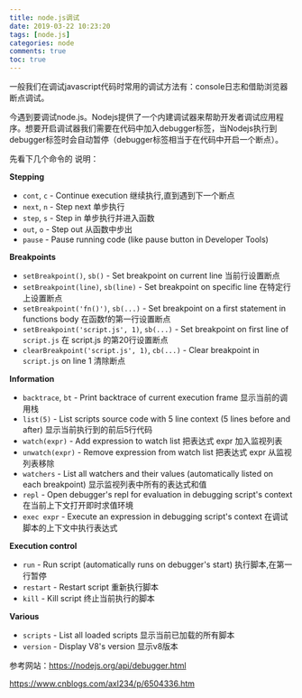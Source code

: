 ```yaml
---
title: node.js调试
date: 2019-03-22 10:23:20
tags: [node.js]
categories: node
comments: true
toc: true
---
```


一般我们在调试javascript代码时常用的调试方法有：console日志和借助浏览器断点调试。

今遇到要调试node.js。Nodejs提供了一个内建调试器来帮助开发者调试应用程序。想要开启调试器我们需要在代码中加入debugger标签，当Nodejs执行到debugger标签时会自动暂停（debugger标签相当于在代码中开启一个断点）。

先看下几个命令的 说明：

**Stepping**

- `cont`, `c` - Continue execution 继续执行,直到遇到下一个断点
- `next`, `n` - Step next 单步执行
- `step`, `s` - Step in 单步执行并进入函数
- `out`, `o` - Step out 从函数中步出
- `pause` - Pause running code (like pause button in Developer Tools)

**Breakpoints**

- `setBreakpoint()`, `sb()` - Set breakpoint on current line 当前行设置断点
- `setBreakpoint(line)`, `sb(line)` - Set breakpoint on specific line 在特定行上设置断点
- `setBreakpoint('fn()')`, `sb(...)` - Set breakpoint on a first statement in functions body 在函数f的第一行设置断点
- `setBreakpoint('script.js', 1)`, `sb(...)` - Set breakpoint on first line of `script.js` 在 script.js 的第20行设置断点
- `clearBreakpoint('script.js', 1)`, `cb(...)` - Clear breakpoint in `script.js` on line 1 清除断点

**Information**

- `backtrace`, `bt` - Print backtrace of current execution frame 显示当前的调用栈
- `list(5)` - List scripts source code with 5 line context (5 lines before and after) 显示当前执行到的前后5行代码
- `watch(expr)` - Add expression to watch list 把表达式 expr 加入监视列表
- `unwatch(expr)` - Remove expression from watch list 把表达式 expr 从监视列表移除
- `watchers` - List all watchers and their values (automatically listed on each breakpoint) 显示监视列表中所有的表达式和值
- `repl` - Open debugger's repl for evaluation in debugging script's context 在当前上下文打开即时求值环境
- `exec expr` - Execute an expression in debugging script's context 在调试脚本的上下文中执行表达式

**Execution control**

- `run` - Run script (automatically runs on debugger's start) 执行脚本,在第一行暂停
- `restart` - Restart script 重新执行脚本
- `kill` - Kill script 终止当前执行的脚本

**Various**

- `scripts` - List all loaded scripts 显示当前已加载的所有脚本
- `version` - Display V8's version 显示v8版本

参考网站：https://nodejs.org/api/debugger.html

https://www.cnblogs.com/axl234/p/6504336.htm

